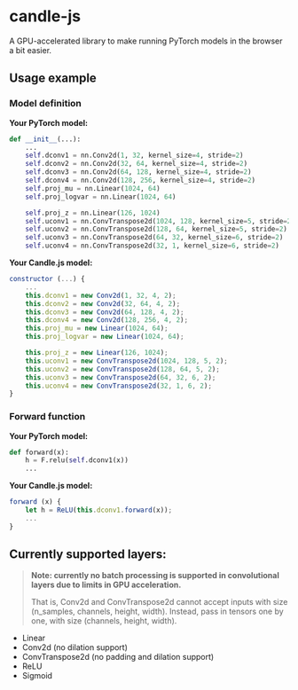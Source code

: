 # candle-js
A GPU-accelerated library to make running PyTorch models in the browser a bit easier.

## Usage example

### Model definition
**Your PyTorch model:**
```python
def __init__(...):
    ...
    self.dconv1 = nn.Conv2d(1, 32, kernel_size=4, stride=2)
    self.dconv2 = nn.Conv2d(32, 64, kernel_size=4, stride=2)
    self.dconv3 = nn.Conv2d(64, 128, kernel_size=4, stride=2)
    self.dconv4 = nn.Conv2d(128, 256, kernel_size=4, stride=2)
    self.proj_mu = nn.Linear(1024, 64)
    self.proj_logvar = nn.Linear(1024, 64)

    self.proj_z = nn.Linear(126, 1024)
    self.uconv1 = nn.ConvTranspose2d(1024, 128, kernel_size=5, stride=2)
    self.uconv2 = nn.ConvTranspose2d(128, 64, kernel_size=5, stride=2)
    self.uconv3 = nn.ConvTranspose2d(64, 32, kernel_size=6, stride=2)
    self.uconv4 = nn.ConvTranspose2d(32, 1, kernel_size=6, stride=2)
```

**Your Candle.js model:**

```javascript
constructor (...) {
    ...
    this.dconv1 = new Conv2d(1, 32, 4, 2);
    this.dconv2 = new Conv2d(32, 64, 4, 2);
    this.dconv3 = new Conv2d(64, 128, 4, 2);
    this.dconv4 = new Conv2d(128, 256, 4, 2);
    this.proj_mu = new Linear(1024, 64);
    this.proj_logvar = new Linear(1024, 64);

    this.proj_z = new Linear(126, 1024);
    this.uconv1 = new ConvTranspose2d(1024, 128, 5, 2);
    this.uconv2 = new ConvTranspose2d(128, 64, 5, 2);
    this.uconv3 = new ConvTranspose2d(64, 32, 6, 2);
    this.uconv4 = new ConvTranspose2d(32, 1, 6, 2);
}
```

### Forward function
**Your PyTorch model:**
```python
def forward(x):
    h = F.relu(self.dconv1(x))
    ...
```

**Your Candle.js model:**

```javascript
forward (x) {
    let h = ReLU(this.dconv1.forward(x));
    ...
}
```

## Currently supported layers:

> **Note: currently no batch processing is supported in convolutional layers due to limits in GPU acceleration.** 
>
> That is, Conv2d and ConvTranspose2d cannot accept inputs with size (n_samples, channels, height, width). Instead, pass in tensors one by one, with size (channels, height, width).

* Linear
* Conv2d (no dilation support)
* ConvTranspose2d (no padding and dilation support)
* ReLU
* Sigmoid